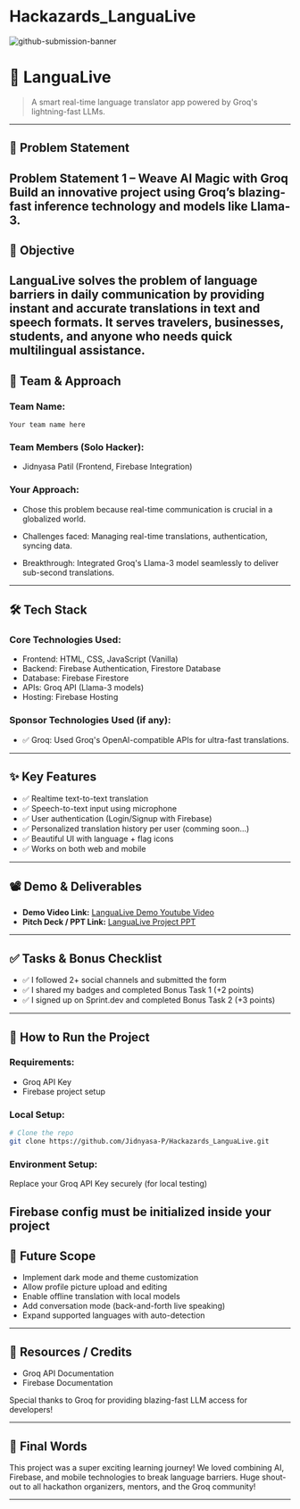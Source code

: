 # Hackazards_LanguaLive

![github-submission-banner](https://github.com/user-attachments/assets/a1493b84-e4e2-456e-a791-ce35ee2bcf2f)

# 🚀 LanguaLive

> A smart real-time language translator app powered by Groq's lightning-fast LLMs.

---

## 📌 Problem Statement

Problem Statement 1 – Weave AI Magic with Groq
Build an innovative project using Groq’s blazing-fast inference technology and models like Llama-3.
---

## 🎯 Objective

LanguaLive solves the problem of language barriers in daily communication by providing instant and accurate translations in text and speech formats.
It serves travelers, businesses, students, and anyone who needs quick multilingual assistance.
---

## 🧠 Team & Approach

### Team Name:  
`Your team name here`

### Team Members (Solo Hacker):  
- Jidnyasa Patil (Frontend, Firebase Integration)

### Your Approach:  
- Chose this problem because real-time communication is crucial in a globalized world.

- Challenges faced: Managing real-time translations, authentication, syncing data.

- Breakthrough: Integrated Groq's Llama-3 model seamlessly to deliver sub-second translations.


---

## 🛠️ Tech Stack

### Core Technologies Used:
- Frontend: HTML, CSS, JavaScript (Vanilla)
- Backend: Firebase Authentication, Firestore Database
- Database: Firebase Firestore
- APIs: Groq API (Llama-3 models)
- Hosting: Firebase Hosting

### Sponsor Technologies Used (if any):
- ✅ Groq: Used Groq's OpenAI-compatible APIs for ultra-fast translations.
---

## ✨ Key Features

- ✅ Realtime text-to-text translation
- ✅ Speech-to-text input using microphone
- ✅ User authentication (Login/Signup with Firebase)
- ✅ Personalized translation history per user (comming soon...)
- ✅ Beautiful UI with language + flag icons
- ✅ Works on both web and mobile 

---

## 📽️ Demo & Deliverables

- **Demo Video Link:** [LanguaLive Demo Youtube Video](https://youtu.be/qCqB86VJnfQ?si=OnmYp7sQJSWAsAKh)
- **Pitch Deck / PPT Link:** [LanguaLive Project PPT](https://docs.google.com/presentation/d/1HeC1tQZMgqBbeUoHjbs99jcIDawXU-L_/edit?usp=sharing&ouid=110476789858939284191&rtpof=true&sd=true)

---

## ✅ Tasks & Bonus Checklist

- ✅ I followed 2+ social channels and submitted the form
- ✅ I shared my badges and completed Bonus Task 1 (+2 points)
- ✅ I signed up on Sprint.dev and completed Bonus Task 2 (+3 points)

---

## 🧪 How to Run the Project

### Requirements:
- Groq API Key
- Firebase project setup

### Local Setup:
```bash
# Clone the repo
git clone https://github.com/Jidnyasa-P/Hackazards_LanguaLive.git

```
### Environment Setup:

Replace your Groq API Key securely (for local testing)

Firebase config must be initialized inside your project
---

## 🧬 Future Scope

- Implement dark mode and theme customization
- Allow profile picture upload and editing
- Enable offline translation with local models
- Add conversation mode (back-and-forth live speaking) 
- Expand supported languages with auto-detection

---

## 📎 Resources / Credits

- Groq API Documentation
- Firebase Documentation

Special thanks to Groq for providing blazing-fast LLM access for developers!

---

## 🏁 Final Words

This project was a super exciting learning journey!
We loved combining AI, Firebase, and mobile technologies to break language barriers.
Huge shout-out to all hackathon organizers, mentors, and the Groq community!


---